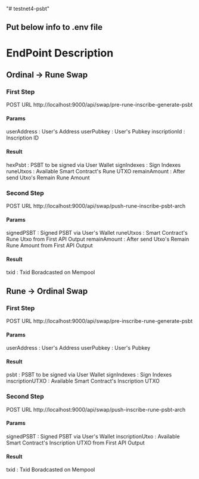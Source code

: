 "# testnet4-psbt"

## Put below info to .env file

# EndPoint Description

## Ordinal -> Rune Swap

### First Step

POST URL http://localhost:9000/api/swap/pre-rune-inscribe-generate-psbt

#### Params

userAddress : User's Address
userPubkey : User's Pubkey
inscriptionId : Inscription ID

#### Result

hexPsbt : PSBT to be signed via User Wallet
signIndexes : Sign Indexes
runeUtxos : Available Smart Contract's Rune UTXO
remainAmount : After send Utxo's Remain Rune Amount

### Second Step

POST URL http://localhost:9000/api/swap/push-rune-inscribe-psbt-arch

#### Params

signedPSBT : Signed PSBT via User's Wallet
runeUtxos : Smart Contract's Rune Utxo from First API Output
remainAmount : After send Utxo's Remain Rune Amount from First API Output

#### Result

txid : Txid Boradcasted on Mempool

## Rune -> Ordinal Swap

### First Step

POST URL http://localhost:9000/api/swap/pre-inscribe-rune-generate-psbt

#### Params

userAddress : User's Address
userPubkey : User's Pubkey

#### Result

psbt : PSBT to be signed via User Wallet
signIndexes : Sign Indexes
inscriptionUTXO : Available Smart Contract's Inscription UTXO

### Second Step

POST URL http://localhost:9000/api/swap/push-inscribe-rune-psbt-arch

#### Params

signedPSBT : Signed PSBT via User's Wallet
inscriptionUtxo : Available Smart Contract's Inscription UTXO from First API Output

#### Result

txid : Txid Boradcasted on Mempool
